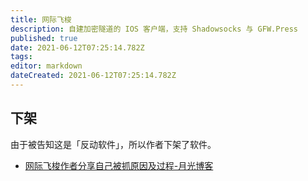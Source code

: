 ```yaml
---
title: 网际飞梭
description: 自建加密隧道的 IOS 客户端，支持 Shadowsocks 与 GFW.Press
published: true
date: 2021-06-12T07:25:14.782Z
tags: 
editor: markdown
dateCreated: 2021-06-12T07:25:14.782Z
---
```


## 下架

由于被告知这是「反动软件」，所以作者下架了软件。

+ [网际飞梭作者分享自己被抓原因及过程-月光博客](https://web.archive.org/web/20170721043616/http://www.williamlong.info/archives/5040.html)
